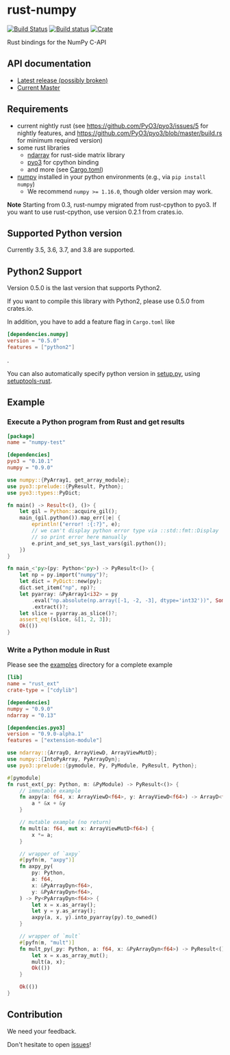 rust-numpy
===========
[![Build Status](https://travis-ci.org/pyo3/rust-numpy.svg?branch=master)](https://travis-ci.org/pyo3/rust-numpy)
[![Build status](https://ci.appveyor.com/api/projects/status/bjaru43c7t1alx2x/branch/master?svg=true)](https://ci.appveyor.com/project/kngwyu/rust-numpy/branch/master)
[![Crate](http://meritbadge.herokuapp.com/numpy)](https://crates.io/crates/numpy)

Rust bindings for the NumPy C-API

## API documentation
- [Latest release (possibly broken)](https://docs.rs/numpy)
- [Current Master](https://pyo3.github.io/rust-numpy)


## Requirements
- current nightly rust (see https://github.com/PyO3/pyo3/issues/5 for nightly features, and
https://github.com/PyO3/pyo3/blob/master/build.rs for minimum required version)
- some rust libraries
  - [ndarray](https://github.com/bluss/ndarray) for rust-side matrix library
  - [pyo3](https://github.com/PyO3/pyo3) for cpython binding
  - and more (see [Cargo.toml](Cargo.toml))
- [numpy](http://www.numpy.org/) installed in your python environments (e.g., via `pip install numpy`)
  - We recommend `numpy >= 1.16.0`, though older version may work.

**Note**
Starting from 0.3, rust-numpy migrated from rust-cpython to pyo3.
If you want to use rust-cpython, use version 0.2.1 from crates.io.

## Supported Python version

Currently 3.5, 3.6, 3.7, and 3.8 are supported.


## Python2 Support
Version 0.5.0 is the last version that supports Python2.

If you want to compile this library with Python2, please use 0.5.0 from crates.io.

In addition, you have to add a feature flag in `Cargo.toml` like
``` toml
[dependencies.numpy]
version = "0.5.0"
features = ["python2"]
```
.

You can also automatically specify python version in [setup.py](examples/simple-extension/setup.py),
using [setuptools-rust](https://github.com/PyO3/setuptools-rust).


## Example


### Execute a Python program from Rust and get results

``` toml
[package]
name = "numpy-test"

[dependencies]
pyo3 = "0.10.1"
numpy = "0.9.0"
```

```rust
use numpy::{PyArray1, get_array_module};
use pyo3::prelude::{PyResult, Python};
use pyo3::types::PyDict;

fn main() -> Result<(), ()> {
    let gil = Python::acquire_gil();
    main_(gil.python()).map_err(|e| {
        eprintln!("error! :{:?}", e);
        // we can't display python error type via ::std::fmt::Display
        // so print error here manually
        e.print_and_set_sys_last_vars(gil.python());
    })
}

fn main_<'py>(py: Python<'py>) -> PyResult<()> {
    let np = py.import("numpy")?;
    let dict = PyDict::new(py);
    dict.set_item("np", np)?;
    let pyarray: &PyArray1<i32> = py
        .eval("np.absolute(np.array([-1, -2, -3], dtype='int32'))", Some(&dict), None)?
        .extract()?;
    let slice = pyarray.as_slice()?;
    assert_eq!(slice, &[1, 2, 3]);
    Ok(())
}
```

### Write a Python module in Rust

Please see the [examples](examples) directory for a complete example

```toml
[lib]
name = "rust_ext"
crate-type = ["cdylib"]

[dependencies]
numpy = "0.9.0"
ndarray = "0.13"

[dependencies.pyo3]
version = "0.9.0-alpha.1"
features = ["extension-module"]
```

```rust
use ndarray::{ArrayD, ArrayViewD, ArrayViewMutD};
use numpy::{IntoPyArray, PyArrayDyn};
use pyo3::prelude::{pymodule, Py, PyModule, PyResult, Python};

#[pymodule]
fn rust_ext(_py: Python, m: &PyModule) -> PyResult<()> {
    // immutable example
    fn axpy(a: f64, x: ArrayViewD<f64>, y: ArrayViewD<f64>) -> ArrayD<f64> {
        a * &x + &y
    }

    // mutable example (no return)
    fn mult(a: f64, mut x: ArrayViewMutD<f64>) {
        x *= a;
    }

    // wrapper of `axpy`
    #[pyfn(m, "axpy")]
    fn axpy_py(
        py: Python,
        a: f64,
        x: &PyArrayDyn<f64>,
        y: &PyArrayDyn<f64>,
    ) -> Py<PyArrayDyn<f64>> {
        let x = x.as_array();
        let y = y.as_array();
        axpy(a, x, y).into_pyarray(py).to_owned()
    }

    // wrapper of `mult`
    #[pyfn(m, "mult")]
    fn mult_py(_py: Python, a: f64, x: &PyArrayDyn<f64>) -> PyResult<()> {
        let x = x.as_array_mut();
        mult(a, x);
        Ok(())
    }

    Ok(())
}
```

## Contribution
We need your feedback.

Don't hesitate to open [issues](https://github.com/rust-numpy/rust-numpy/issues)!
